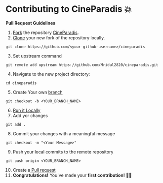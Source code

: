 # Contributing to CineParadis 💥

**Pull Request Guidelines**

1. [Fork][fork-link] the repository [CineParadis](https://github.com/Mridul2820/cineparadis/fork).
2. [Clone][clone-link] your new fork of the repository locally.
```
git clone https://github.com/<your-github-username>/cineparadis
```
3. Set upstream command
```
git remote add upstream https://github.com/Mridul2820/cineparadis.git
```
4. Navigate to the new project directory:
```
cd cineparadis
```
5. Create Your own [branch][branch-link]
```
git checkout -b <YOUR_BRANCH_NAME>
```
6. [Run it Locally](https://github.com/Mridul2820/cineparadis#run-locally-)
7. Add yor changes
```
git add .
```
8. Commit your changes with a meaningful message
```
git checkout -m "<Your Message>"
```
9. Push your local commits to the remote repository
```
git push origin <YOUR_BRANCH_NAME>
```
10. Create a[ Pull request](pull-request)
11. **Congratulations!** You've made your **first contribution!** 🙌🏼

[repo-link]: <https://github.com/Mridul2820/cineparadis/fork>
[branch-link]: <http://guides.github.com/introduction/flow/>
[clone-link]: <https://help.github.com/articles/cloning-a-repository/>
[fork-link]: <http://guides.github.com/activities/forking/>
[syncing-link]: <https://help.github.com/articles/syncing-a-fork>
[pull-request]: <https://help.github.com/en/github/collaborating-with-issues-and-pull-requests/creating-a-pull-request/>
